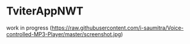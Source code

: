 # TviterAppNWT
work in progress
(https://raw.githubusercontent.com/i-saumitra/Voice-controlled-MP3-Player/master/screenshot.jpg)

